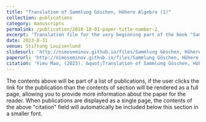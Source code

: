 ```yaml
---
title: "Translation of Sammlung Göschen, Höhere Algebra (1)"
collection: publications
category: manuscripts
permalink: /publication/2010-10-01-paper-title-number-2
excerpt: 'Translation file for the very beginning part of the book "Sammlung Göschen, Höhere Algebra"'
date: 2023-8-31
venue: Stiftung Louisenlund
slidesurl: 'http://nimoseminov.github.io/files/Sammlung Göschen, Höhere Algebra,1.pdf'
paperurl: 'http://nimoseminov.github.io/files/Sammlung Göschen, Höhere Algebra,1.pdf'
citation: 'Yimu Mao, (2023). &quot;Translation of Sammlung Göschen, Höhere Algebra (1)'
---
```


The contents above will be part of a list of publications, if the user clicks the link for the publication than the contents of section will be rendered as a full page, allowing you to provide more information about the paper for the reader. When publications are displayed as a single page, the contents of the above "citation" field will automatically be included below this section in a smaller font.
